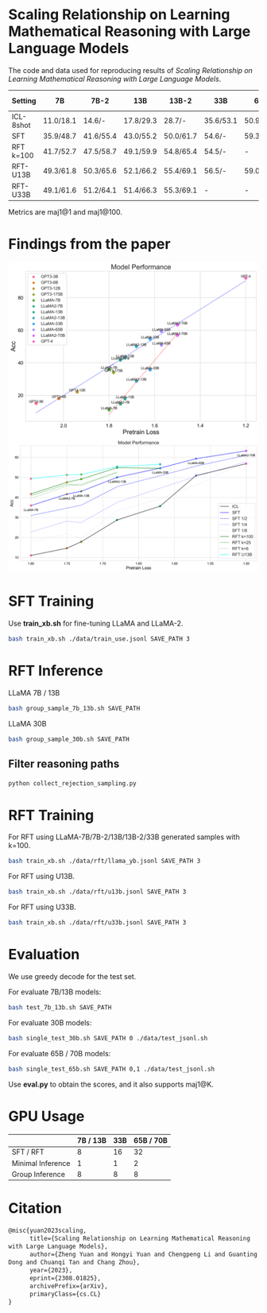 # Scaling Relationship on Learning Mathematical Reasoning with Large Language Models
The code and data used for reproducing results of *Scaling Relationship on Learning Mathematical Reasoning with Large Language Models*.

| Setting    | 7B       | 7B-2     | 13B      | 13B-2    | 33B      | 65B      | 70B-2    |
|------------|----------|----------|----------|----------|----------|----------|----------|
| ICL-8shot  | 11.0/18.1| 14.6/-   | 17.8/29.3| 28.7/-   | 35.6/53.1| 50.9/69.7| 56.8/-   |
| SFT        | 35.9/48.7| 41.6/55.4| 43.0/55.2| 50.0/61.7| 54.6/-   | 59.3/-   | 63.2/-   |
| RFT k=100  | 41.7/52.7| 47.5/58.7| 49.1/59.9| 54.8/65.4| 54.5/-   | -        | -        |
| RFT-U13B   | 49.3/61.8| 50.3/65.6| 52.1/66.2| 55.4/69.1| 56.5/-   | 59.0/-   | -        |
| RFT-U33B   | 49.1/61.6| 51.2/64.1| 51.4/66.3| 55.3/69.1| -        | -        | -        |

Metrics are maj1@1 and maj1@100.

# Findings from the paper
![fig1](fig/model_performance.png)
![fig2](fig/head.png)

# SFT Training

Use **train_xb.sh** for fine-tuning LLaMA and LLaMA-2.
```bash
bash train_xb.sh ./data/train_use.jsonl SAVE_PATH 3
```

# RFT Inference

LLaMA 7B / 13B
```bash
bash group_sample_7b_13b.sh SAVE_PATH
```

LLaMA 30B
```bash
bash group_sample_30b.sh SAVE_PATH
```

## Filter reasoning paths

```python
python collect_rejection_sampling.py
```

# RFT Training

For RFT using LLaMA-7B/7B-2/13B/13B-2/33B generated samples with k=100.
```bash
bash train_xb.sh ./data/rft/llama_yb.jsonl SAVE_PATH 3
```

For RFT using U13B.
```bash
bash train_xb.sh ./data/rft/u13b.jsonl SAVE_PATH 3
```

For RFT using U33B.
```bash
bash train_xb.sh ./data/rft/u33b.jsonl SAVE_PATH 3
```



# Evaluation

We use greedy decode for the test set.

For evaluate 7B/13B models:
```bash
bash test_7b_13b.sh SAVE_PATH
```

For evaluate 30B models:
```bash
bash single_test_30b.sh SAVE_PATH 0 ./data/test_jsonl.sh
```

For evaluate 65B / 70B models:
```bash
bash single_test_65b.sh SAVE_PATH 0,1 ./data/test_jsonl.sh
```

Use **eval.py** to obtain the scores, and it also supports maj1@K.

# GPU Usage
|                   | 7B / 13B | 33B | 65B / 70B |
| ----------------- | -------- | --- | --------- |
| SFT / RFT         | 8        | 16  | 32        |
| Minimal Inference | 1        | 1   | 2         |
| Group Inference   | 8        | 8   | 8         |

# Citation
```
@misc{yuan2023scaling,
      title={Scaling Relationship on Learning Mathematical Reasoning with Large Language Models}, 
      author={Zheng Yuan and Hongyi Yuan and Chengpeng Li and Guanting Dong and Chuanqi Tan and Chang Zhou},
      year={2023},
      eprint={2308.01825},
      archivePrefix={arXiv},
      primaryClass={cs.CL}
}
```
